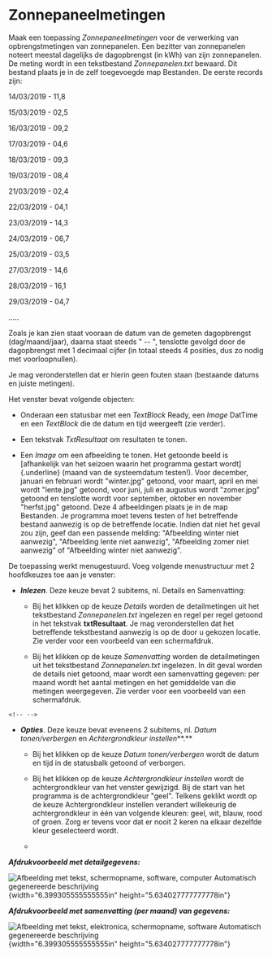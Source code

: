 # Zonnepaneelmetingen

Maak een toepassing *Zonnepaneelmetingen* voor de verwerking van
opbrengstmetingen van zonnepanelen. Een bezitter van zonnepanelen
noteert meestal dagelijks de dagopbrengst (in kWh) van zijn
zonnepanelen. De meting wordt in een tekstbestand *Zonnepanelen.txt*
bewaard. Dit bestand plaats je in de zelf toegevoegde map Bestanden. De
eerste records zijn:

14/03/2019 - 11,8

15/03/2019 - 02,5

16/03/2019 - 09,2

17/03/2019 - 04,6

18/03/2019 - 09,3

19/03/2019 - 08,4

21/03/2019 - 02,4

22/03/2019 - 04,1

23/03/2019 - 14,3

24/03/2019 - 06,7

25/03/2019 - 03,5

27/03/2019 - 14,6

28/03/2019 - 16,1

29/03/2019 - 04,7

.....

Zoals je kan zien staat vooraan de datum van de gemeten dagopbrengst
(dag/maand/jaar), daarna staat steeds " -- ", tenslotte gevolgd door de
dagopbrengst met 1 decimaal cijfer (in totaal steeds 4 posities, dus zo
nodig met voorloopnullen).

Je mag veronderstellen dat er hierin geen fouten staan (bestaande datums
en juiste metingen).

Het venster bevat volgende objecten:

-   Onderaan een statusbar met een *TextBlock* Ready, een *Image*
    DatTime en een *TextBlock* die de datum en tijd weergeeft (zie
    verder).

-   Een tekstvak *TxtResultaat* om resultaten te tonen.

-   Een *Image* om een afbeelding te tonen. Het getoonde beeld is
    [afhankelijk van het seizoen waarin het programma gestart
    wordt]{.underline} (maand van de systeemdatum testen!). Voor
    december, januari en februari wordt "winter.jpg" getoond, voor
    maart, april en mei wordt "lente.jpg" getoond, voor juni, juli en
    augustus wordt "zomer.jpg" getoond en tenslotte wordt voor
    september, oktober en november "herfst.jpg" getoond. Deze 4
    afbeeldingen plaats je in de map Bestanden. Je programma moet tevens
    testen of het betreffende bestand aanwezig is op de betreffende
    locatie. Indien dat niet het geval zou zijn, geef dan een passende
    melding: "Afbeelding winter niet aanwezig", "Afbeelding lente niet
    aanwezig", "Afbeelding zomer niet aanwezig" of "Afbeelding winter
    niet aanwezig".

De toepassing werkt menugestuurd. Voeg volgende menustructuur met 2
hoofdkeuzes toe aan je venster:

-   ***Inlezen***. Deze keuze bevat 2 subitems, nl. Details en
    Samenvatting:

    -   Bij het klikken op de keuze *Details* worden de detailmetingen
        uit het tekstbestand *Zonnepanelen.txt* ingelezen en regel per
        regel getoond in het tekstvak **txtResultaat**. Je mag
        veronderstellen dat het betreffende tekstbestand aanwezig is op
        de door u gekozen locatie. Zie verder voor een voorbeeld van een
        schermafdruk.

    -   Bij het klikken op de keuze *Samenvatting* worden de
        detailmetingen uit het tekstbestand *Zonnepanelen.txt*
        ingelezen. In dit geval worden de details niet getoond, maar
        wordt een samenvatting gegeven: per maand wordt het aantal
        metingen en het gemiddelde van die metingen weergegeven. Zie
        verder voor een voorbeeld van een schermafdruk.

```{=html}
<!-- -->
```
-   ***Opties***. Deze keuze bevat eveneens 2 subitems, nl. *Datum
    tonen/verbergen* en *Achtergrondkleur instellen***.**

    -   Bij het klikken op de keuze *Datum tonen/verbergen* wordt de
        datum en tijd in de statusbalk getoond of verborgen.

    -   Bij het klikken op de keuze *Achtergrondkleur* *instellen* wordt
        de achtergrondkleur van het venster gewijzigd. Bij de start van
        het programma is de achtergrondkleur "geel". Telkens geklikt
        wordt op de keuze Achtergrondkleur instellen verandert
        willekeurig de achtergrondkleur in één van volgende kleuren:
        geel, wit, blauw, rood of groen. Zorg er tevens voor dat er
        nooit 2 keren na elkaar dezelfde kleur geselecteerd wordt.

    -   

***Afdrukvoorbeeld met detailgegevens:***

![Afbeelding met tekst, schermopname, software, computer Automatisch
gegenereerde
beschrijving](./media/image1.png){width="6.399305555555555in"
height="5.634027777777778in"}

***Afdrukvoorbeeld met samenvatting (per maand) van gegevens:***

![Afbeelding met tekst, elektronica, schermopname, software Automatisch
gegenereerde
beschrijving](./media/image2.png){width="6.399305555555555in"
height="5.634027777777778in"}
